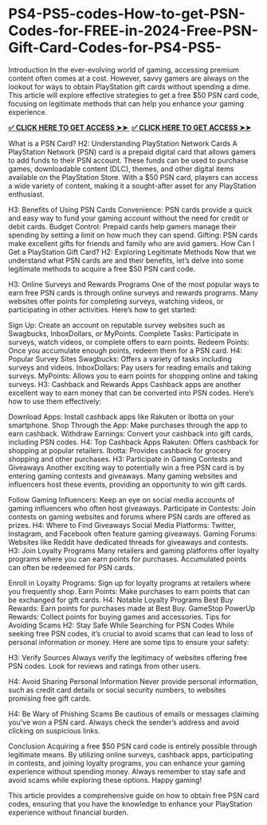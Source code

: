 # PS4-PS5-codes-How-to-get-PSN-Codes-for-FREE-in-2024-Free-PSN-Gift-Card-Codes-for-PS4-PS5-
Introduction
In the ever-evolving world of gaming, accessing premium content often comes at a cost. However, savvy gamers are always on the lookout for ways to obtain PlayStation gift cards without spending a dime. This article will explore effective strategies to get a free $50 PSN card code, focusing on legitimate methods that can help you enhance your gaming experience.

**[✅ CLICK HERE TO GET ACCESS ➤➤ ​​](https://xnproo.com/giftcards/)**
**[✅ CLICK HERE TO GET ACCESS ➤➤ ​​](https://xnproo.com/giftcards/)**

What is a PSN Card?
H2: Understanding PlayStation Network Cards
A PlayStation Network (PSN) card is a prepaid digital card that allows gamers to add funds to their PSN account. These funds can be used to purchase games, downloadable content (DLC), themes, and other digital items available on the PlayStation Store. With a $50 PSN card, players can access a wide variety of content, making it a sought-after asset for any PlayStation enthusiast.

H3: Benefits of Using PSN Cards
Convenience: PSN cards provide a quick and easy way to fund your gaming account without the need for credit or debit cards.
Budget Control: Prepaid cards help gamers manage their spending by setting a limit on how much they can spend.
Gifting: PSN cards make excellent gifts for friends and family who are avid gamers.
How Can I Get a PlayStation Gift Card?
H2: Exploring Legitimate Methods
Now that we understand what PSN cards are and their benefits, let’s delve into some legitimate methods to acquire a free $50 PSN card code.

H3: Online Surveys and Rewards Programs
One of the most popular ways to earn free PSN cards is through online surveys and rewards programs. Many websites offer points for completing surveys, watching videos, or participating in other activities. Here’s how to get started:

Sign Up: Create an account on reputable survey websites such as Swagbucks, InboxDollars, or MyPoints.
Complete Tasks: Participate in surveys, watch videos, or complete offers to earn points.
Redeem Points: Once you accumulate enough points, redeem them for a PSN card.
H4: Popular Survey Sites
Swagbucks: Offers a variety of tasks including surveys and videos.
InboxDollars: Pay users for reading emails and taking surveys.
MyPoints: Allows you to earn points for shopping online and taking surveys.
H3: Cashback and Rewards Apps
Cashback apps are another excellent way to earn money that can be converted into PSN codes. Here’s how to use them effectively:

Download Apps: Install cashback apps like Rakuten or Ibotta on your smartphone.
Shop Through the App: Make purchases through the app to earn cashback.
Withdraw Earnings: Convert your cashback into gift cards, including PSN codes.
H4: Top Cashback Apps
Rakuten: Offers cashback for shopping at popular retailers.
Ibotta: Provides cashback for grocery shopping and other purchases.
H3: Participate in Gaming Contests and Giveaways
Another exciting way to potentially win a free PSN card is by entering gaming contests and giveaways. Many gaming websites and influencers host these events, providing an opportunity to win gift cards.

Follow Gaming Influencers: Keep an eye on social media accounts of gaming influencers who often host giveaways.
Participate in Contests: Join contests on gaming websites and forums where PSN cards are offered as prizes.
H4: Where to Find Giveaways
Social Media Platforms: Twitter, Instagram, and Facebook often feature gaming giveaways.
Gaming Forums: Websites like Reddit have dedicated threads for giveaways and contests.
H3: Join Loyalty Programs
Many retailers and gaming platforms offer loyalty programs where you can earn points for purchases. Accumulated points can often be redeemed for PSN cards.

Enroll in Loyalty Programs: Sign up for loyalty programs at retailers where you frequently shop.
Earn Points: Make purchases to earn points that can be exchanged for gift cards.
H4: Notable Loyalty Programs
Best Buy Rewards: Earn points for purchases made at Best Buy.
GameStop PowerUp Rewards: Collect points for buying games and accessories.
Tips for Avoiding Scams
H2: Stay Safe While Searching for PSN Codes
While seeking free PSN codes, it’s crucial to avoid scams that can lead to loss of personal information or money. Here are some tips to ensure your safety:

H3: Verify Sources
Always verify the legitimacy of websites offering free PSN codes. Look for reviews and ratings from other users.

H4: Avoid Sharing Personal Information
Never provide personal information, such as credit card details or social security numbers, to websites promising free gift cards.

H4: Be Wary of Phishing Scams
Be cautious of emails or messages claiming you’ve won a PSN card. Always check the sender’s address and avoid clicking on suspicious links.

Conclusion
Acquiring a free $50 PSN card code is entirely possible through legitimate means. By utilizing online surveys, cashback apps, participating in contests, and joining loyalty programs, you can enhance your gaming experience without spending money. Always remember to stay safe and avoid scams while exploring these options. Happy gaming!

This article provides a comprehensive guide on how to obtain free PSN card codes, ensuring that you have the knowledge to enhance your PlayStation experience without financial burden.

